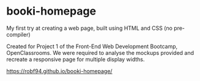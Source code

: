 # booki-homepage

My first try at creating a web page, built using HTML and CSS (no pre-compiler)

Created for Project 1 of the Front-End Web Development Bootcamp, OpenClassrooms. We were required to analyse the mockups provided and recreate a responsive page for multiple display widths.

https://robf94.github.io/booki-homepage/
